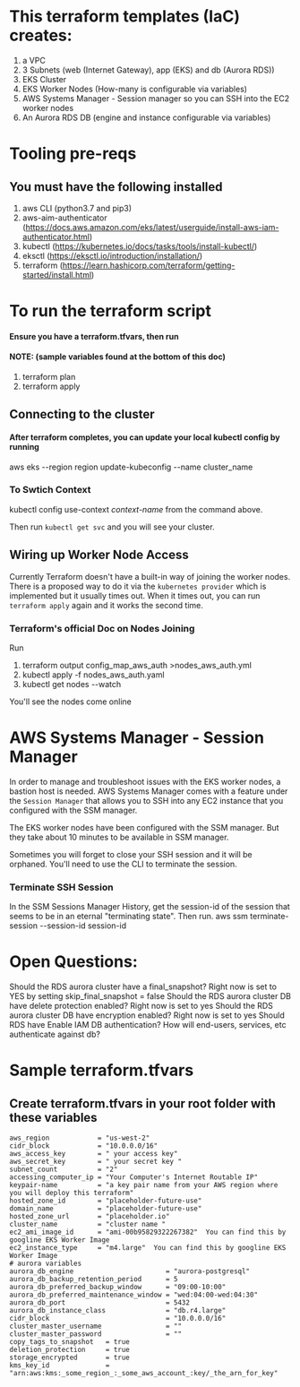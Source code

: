# This terraform templates (IaC) creates:
1. a VPC
2. 3 Subnets (web (Internet Gateway), app (EKS) and db (Aurora RDS))
3. EKS Cluster
4. EKS Worker Nodes (How-many is configurable via variables)
5. AWS Systems Manager - Session manager so you can SSH into the EC2 worker nodes
6. An Aurora RDS DB (engine and instance configurable via variables)

# Tooling pre-reqs
## You must have the following installed
1. aws CLI (python3.7 and pip3)
2. aws-aim-authenticator (https://docs.aws.amazon.com/eks/latest/userguide/install-aws-iam-authenticator.html)
3. kubectl (https://kubernetes.io/docs/tasks/tools/install-kubectl/)
4. eksctl (https://eksctl.io/introduction/installation/) 
5. terraform (https://learn.hashicorp.com/terraform/getting-started/install.html)

# To run the terraform script
#### Ensure you have a terraform.tfvars, then run
#### NOTE:  (sample variables found at the bottom of this doc)

1. terraform plan
2. terraform apply

## Connecting to the cluster
#### After terraform completes, you can update your local kubectl config by running

aws eks --region region update-kubeconfig --name cluster_name

### To Swtich Context
kubectl config use-context *context-name*  from the command above.

Then run `kubectl get svc` and you will see your cluster.

## Wiring up Worker Node Access
Currently Terraform doesn't have a built-in way of joining the worker nodes. There is a proposed way to do it via the `kubernetes provider` which is implemented but it usually times out.  When it times out, you can run `terraform apply` again and it works the second time.

### Terraform's official Doc on Nodes Joining
Run 
1. terraform output config_map_aws_auth >nodes_aws_auth.yml
2. kubectl apply -f nodes_aws_auth.yaml
3. kubectl get nodes --watch

You'll see the nodes come online

# AWS Systems Manager - Session Manager
In order to manage and troubleshoot issues with the EKS worker nodes, a bastion host is needed.  AWS Systems Manager comes with a feature under the `Session Manager` that allows you to SSH into any EC2 instance that you configured with the SSM manager.

The EKS worker nodes have been configured with the SSM manager. But they take about 10 minutes to be available in SSM manager. 

Sometimes you will forget to close your SSH session and it will be orphaned. You'll need to use the CLI to terminate the session.

### Terminate SSH Session
In the SSM Sessions Manager History, get the session-id of the session that seems to be in an eternal "terminating state". Then run.
aws ssm terminate-session --session-id session-id

# Open Questions:
Should the RDS aurora cluster have a final_snapshot? Right now is set to YES by setting skip_final_snapshot = false
Should the RDS aurora cluster DB have delete protection enabled? Right now is set to yes
Should the RDS aurora cluster DB have encryption enabled? Right now is set to yes
Should RDS have Enable IAM DB authentication? How will end-users, services, etc authenticate against db?

# Sample terraform.tfvars
## Create terraform.tfvars in your root folder with these variables
```
aws_region            = "us-west-2"
cidr_block            = "10.0.0.0/16"
aws_access_key        = " your access key"
aws_secret_key        = " your secret key "
subnet_count          = "2"
accessing_computer_ip = "Your Computer's Internet Routable IP"
keypair-name          = "a key pair name from your AWS region where you will deploy this terraform"
hosted_zone_id        = "placeholder-future-use"
domain_name           = "placeholder-future-use"
hosted_zone_url       = "placeholder.io"
cluster_name          = "cluster name "
ec2_ami_image_id      = "ami-00b95829322267382"  You can find this by googline EKS Worker Image
ec2_instance_type     = "m4.large"  You can find this by googline EKS Worker Image
# aurora variables
aurora_db_engine                       = "aurora-postgresql"
aurora_db_backup_retention_period      = 5
aurora_db_preferred_backup_window      = "09:00-10:00"
aurora_db_preferred_maintenance_window = "wed:04:00-wed:04:30"
aurora_db_port                         = 5432
aurora_db_instance_class               = "db.r4.large"
cidr_block                             = "10.0.0.0/16"
cluster_master_username                = ""
cluster_master_password                = ""
copy_tags_to_snapshot   = true
deletion_protection     = true
storage_encrypted       = true
kms_key_id              = "arn:aws:kms:_some_region_:_some_aws_account_:key/_the_arn_for_key"
```